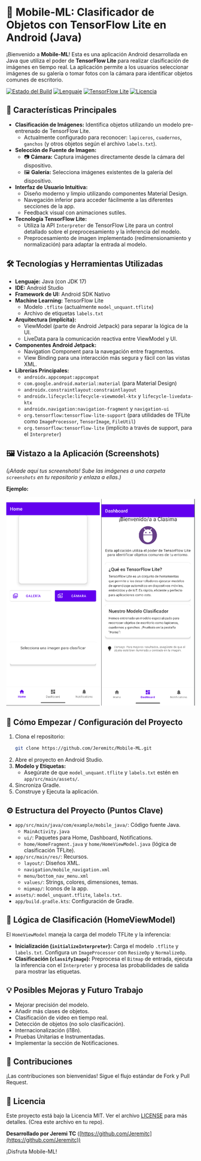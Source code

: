 # 📱 Mobile-ML: Clasificador de Objetos con TensorFlow Lite en Android (Java)

¡Bienvenido a **Mobile-ML**! Esta es una aplicación Android desarrollada en Java que utiliza el poder de **TensorFlow Lite** para realizar clasificación de imágenes en tiempo real. La aplicación permite a los usuarios seleccionar imágenes de su galería o tomar fotos con la cámara para identificar objetos comunes de escritorio.

[![Estado del Build](https://img.shields.io/badge/build-passing-brightgreen)](https://github.com/Jeremitc/Mobile-ML)
[![Lenguaje](https://img.shields.io/badge/language-Java%20(JDK%2017)-orange.svg)](https://www.java.com)
[![TensorFlow Lite](https://img.shields.io/badge/TensorFlow-Lite-FF6F00.svg?logo=tensorflow)](https://www.tensorflow.org/lite)
[![Licencia](https://img.shields.io/badge/license-MIT-blue.svg)](LICENSE)

## 🌟 Características Principales

*   **Clasificación de Imágenes:** Identifica objetos utilizando un modelo pre-entrenado de TensorFlow Lite.
    *   Actualmente configurado para reconocer: `lapiceros`, `cuadernos`, `ganchos` (y otros objetos según el archivo `labels.txt`).
*   **Selección de Fuente de Imagen:**
    *   📷 **Cámara:** Captura imágenes directamente desde la cámara del dispositivo.
    *   🖼️ **Galería:** Selecciona imágenes existentes de la galería del dispositivo.
*   **Interfaz de Usuario Intuitiva:**
    *   Diseño moderno y limpio utilizando componentes Material Design.
    *   Navegación inferior para acceder fácilmente a las diferentes secciones de la app.
    *   Feedback visual con animaciones sutiles.
*   **Tecnología TensorFlow Lite:**
    *   Utiliza la API `Interpreter` de TensorFlow Lite para un control detallado sobre el preprocesamiento y la inferencia del modelo.
    *   Preprocesamiento de imagen implementado (redimensionamiento y normalización) para adaptar la entrada al modelo.

## 🛠️ Tecnologías y Herramientas Utilizadas

*   **Lenguaje:** Java (con JDK 17)
*   **IDE:** Android Studio
*   **Framework de UI:** Android SDK Nativo
*   **Machine Learning:** TensorFlow Lite
    *   Modelo `.tflite` (actualmente `model_unquant.tflite`)
    *   Archivo de etiquetas `labels.txt`
*   **Arquitectura (implícita):**
    *   ViewModel (parte de Android Jetpack) para separar la lógica de la UI.
    *   LiveData para la comunicación reactiva entre ViewModel y UI.
*   **Componentes Android Jetpack:**
    *   Navigation Component para la navegación entre fragmentos.
    *   View Binding para una interacción más segura y fácil con las vistas XML.
*   **Librerías Principales:**
    *   `androidx.appcompat:appcompat`
    *   `com.google.android.material:material` (para Material Design)
    *   `androidx.constraintlayout:constraintlayout`
    *   `androidx.lifecycle:lifecycle-viewmodel-ktx` y `lifecycle-livedata-ktx`
    *   `androidx.navigation:navigation-fragment` y `navigation-ui`
    *   `org.tensorflow:tensorflow-lite-support` (para utilidades de TFLite como `ImageProcessor`, `TensorImage`, `FileUtil`)
    *   `org.tensorflow:tensorflow-lite` (implícito a través de support, para el `Interpreter`)

## 🖼️ Vistazo a la Aplicación (Screenshots)

*(¡Añade aquí tus screenshots! Sube las imágenes a una carpeta `screenshots` en tu repositorio y enlaza a ellas.)*

**Ejemplo:**
<p align="center">
  <img src="screenshots/home_screen.png" width="250" alt="Pantalla Principal">
  <img src="screenshots/dashboard_screen.png" width="250" alt="Pantalla Dashboard">
</p>

## 🚀 Cómo Empezar / Configuración del Proyecto

1. Clona el repositorio:
   ```bash
   git clone https://github.com/Jeremitc/Mobile-ML.git
   ```
2. Abre el proyecto en Android Studio.
3. **Modelo y Etiquetas:**
   - Asegúrate de que `model_unquant.tflite` y `labels.txt` estén en `app/src/main/assets/`.
4. Sincroniza Gradle.
5. Construye y Ejecuta la aplicación.

## ⚙️ Estructura del Proyecto (Puntos Clave)

*   `app/src/main/java/com/example/mobile_java/`: Código fuente Java.
    *   `MainActivity.java`
    *   `ui/`: Paquetes para Home, Dashboard, Notifications.
    *   `home/HomeFragment.java` y `home/HomeViewModel.java` (lógica de clasificación TFLite).
*   `app/src/main/res/`: Recursos.
    *   `layout/`: Diseños XML.
    *   `navigation/mobile_navigation.xml`
    *   `menu/bottom_nav_menu.xml`
    *   `values/`: Strings, colores, dimensiones, temas.
    *   `mipmap/`: Iconos de la app.
*   `assets/`: `model_unquant.tflite`, `labels.txt`.
*   `app/build.gradle.kts`: Configuración de Gradle.

## 🧠 Lógica de Clasificación (HomeViewModel)

El `HomeViewModel` maneja la carga del modelo TFLite y la inferencia:
*   **Inicialización (`initializeInterpreter`):** Carga el modelo `.tflite` y `labels.txt`. Configura un `ImageProcessor` con `ResizeOp` y `NormalizeOp`.
*   **Clasificación (`classifyImage`):** Preprocesa el `Bitmap` de entrada, ejecuta la inferencia con el `Interpreter` y procesa las probabilidades de salida para mostrar las etiquetas.

## 💡 Posibles Mejoras y Futuro Trabajo

*   Mejorar precisión del modelo.
*   Añadir más clases de objetos.
*   Clasificación de video en tiempo real.
*   Detección de objetos (no solo clasificación).
*   Internacionalización (i18n).
*   Pruebas Unitarias e Instrumentadas.
*   Implementar la sección de Notificaciones.

## 🤝 Contribuciones

¡Las contribuciones son bienvenidas! Sigue el flujo estándar de Fork y Pull Request.

## 📄 Licencia

Este proyecto está bajo la Licencia MIT. Ver el archivo [LICENSE](LICENSE) para más detalles. (Crea este archivo en tu repo).

**Desarrollado por Jeremi TC** ([https://github.com/Jeremitc](https://github.com/Jeremitc))

¡Disfruta Mobile-ML!
